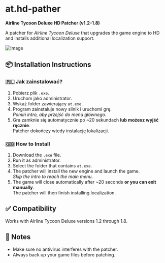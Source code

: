 # at.hd-pather  
**Airline Tycoon Deluxe HD Patcher (v1.2–1.8)**

A patcher for *Airline Tycoon Deluxe* that upgrades the game engine to HD and installs additional localization support.

![image](https://github.com/user-attachments/assets/4b307f77-34bc-4fb0-bdb5-8cc22d7b23a2)

## 📦 Installation Instructions

### 🇵🇱 Jak zainstalować?
1. Pobierz plik `.exe`.
2. Uruchom jako administrator.
3. Wskaż folder zawierający `at.exe`.
4. Program zainstaluje nowy silnik i uruchomi grę.  
   *Pomiń intro, aby przejść do menu głównego.*
5. Gra zamknie się automatycznie po ~20 sekundach **lub możesz wyjść ręcznie**.  
   Patcher dokończy wtedy instalację lokalizacji.

### 🇬🇧 How to Install
1. Download the `.exe` file.
2. Run it as administrator.
3. Select the folder that contains `at.exe`.
4. The patcher will install the new engine and launch the game.  
   *Skip the intro to reach the main menu.*
5. The game will close automatically after ~20 seconds **or you can exit manually**.  
   The patcher will then finish installing localization.

## ✅ Compatibility
Works with Airline Tycoon Deluxe versions 1.2 through 1.8.

## 💬 Notes
- Make sure no antivirus interferes with the patcher.
- Always back up your game files before patching.
